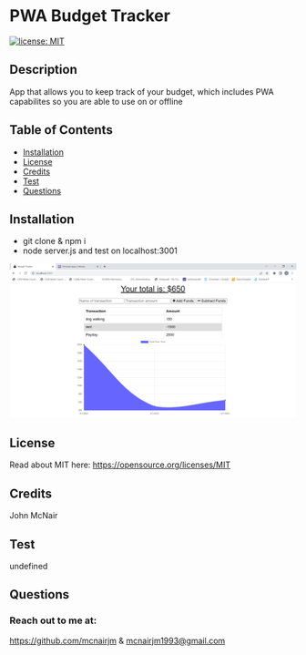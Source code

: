 # PWA Budget Tracker
  [![license: MIT](https://img.shields.io/badge/License-MIT-yellow.svg)](https://opensource.org/licenses/MIT)
  
  ## Description
  App that allows you to keep track of your budget, which includes PWA capabilites so you are able to use on or offline

  ## Table of Contents
  * [Installation](#installation)
  * [License](#license)
  * [Credits](#credits)
  * [Test](#test)
  * [Questions](#questions)
  
  ## Installation
  * git clone & npm i
  * node server.js and test on localhost:3001


![image](Assets\budget-tracker.jpg)

  ## License
  Read about MIT here:
  https://opensource.org/licenses/MIT

  ## Credits
  John McNair

  ## Test
  undefined

  ## Questions
  ### Reach out to me at:
  https://github.com/mcnairjm
  &
  mcnairjm1993@gmail.com

